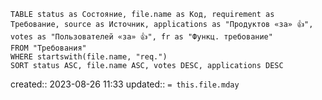 

```dataview
TABLE status as Состояние, file.name as Код, requirement as Требование, source as Источник, applications as "Продуктов «за» 👍", votes as "Пользователей «за» 👍", fr as "Функц. требование"
FROM "Требования"
WHERE startswith(file.name, "req.")
SORT status ASC, file.name ASC, votes DESC, applications DESC
```

created:: 2023-08-26 11:33
updated:: `= this.file.mday`
